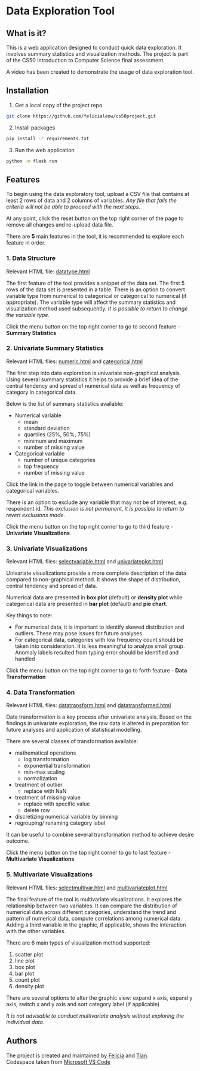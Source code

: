 # Data Exploration Tool 

## What is it? 

This is a web application designed to conduct quick data exploration. It involves summary statistics and visualization methods. The project is part of the CS50 Introduction to Computer Science final assessment.  

A video has been created to demonstrate the usage of data exploration tool. <URL HERE>


## Installation 

1. Get a local copy of the project repo
```sh
git clone https://github.com/felicialeow/cs50project.git
```
2. Install packages 
```sh
pip install -r requirements.txt
```
3. Run the web application 
```sh
python -m flask run 
```

## Features 

To begin using the data exploratory tool, upload a CSV file that contains at least 2 rows of data and 2 columns of variables. _Any file that fails the criteria will not be able to proceed with the next steps._  
  
At any point, click the reset button on the top right corner of the page to remove all changes and re-upload data file.  

There are **5** main features in the tool, it is recommended to explore each feature in order.  

### 1. Data Structure 
Relevant HTML file: [datatype.html](templates/datatype.html)

The first feature of the tool provides a snippet of the data set. The first 5 rows of the data set is presented in a table. There is an option to convert variable type from numerical to categorical or categorical to numerical (if appropriate). The variable type will affect the summary statistics and visualization method used subsequently. 
_It is possible to return to change the variable type._  

Click the menu button on the top right corner to go to second feature - **Summary Statistics**

### 2. Univariate Summary Statistics 
Relevant HTML files: [numeric.html](templates/numeric.html) and [categorical.html](templates/categorical.html)

The first step into data exploration is univariate non-graphical analysis. Using several summary statistics it helps to provide a brief idea of the central tendency and spread of numerical data as well as frequency of category in categorical data. 

Below is the list of summary statistics available: 
- Numerical variable
    * mean 
    * standard deviation 
    * quartiles (25%, 50%, 75%)
    * minimum and maximum 
    * number of missing value
- Categorical variable
    * number of unique categories 
    * top frequency
    * number of missing value

Click the link in the page to toggle between numerical variables and categorical variables. 

There is an option to exclude any variable that may not be of interest, e.g. respondent id. _This exclusion is not permanent, it is possible to return to revert exclusions made._  

Click the menu button on the top right corner to go to third feature - **Univariate Visualizations**

### 3. Univariate Visualizations
Relevant HTML files: [selectvariable.html](templates/selectvariable.html) and [univariateplot.html](templates/univariateplot.html)

Univariate visualizations provide a more complete description of the data compared to non-graphical method. It shows the shape of distribution, central tendency and spread of data. 

Numerical data are presented in **box plot** (default) or **density plot** while categorical data are presented in **bar plot** (default) and **pie chart**. 

Key things to note: 
* For numerical data, it is important to identify skewed distribution and outliers. These may pose issues for future analyses 
* For categorical data, categories with low frequency count should be taken into consideration. It is less meaningful to analyze small group. Anomaly labels resulted from typing error should be identified and handled 

Click the menu button on the top right corner to go to forth feature - **Data Transformation**

### 4. Data Transformation 
Relevant HTML files: [datatransform.html](templates/datatransform.html) and [datatransformed.html](templates/datatransformed.html)

Data transformation is a key process after univariate analysis. Based on the findings in univariate exploration, the raw data is altered in preparation for future analyses and application of statistical modelling.

There are several classes of transformation available: 
* mathematical operations 
    * log transformation
    * exponential transformation
    * min-max scaling
    * normalization
* treatment of outlier 
    * replace with NaN
* treatment of missing value 
    * replace with specific value 
    * delete row
* discretizing numerical variable by binning 
* regrouping/ renaming category label 

It can be useful to combine several transformation method to achieve desire outcome. 

Click the menu button on the top right corner to go to last feature - **Multivariate Visualizations**

### 5. Multivariate Visualizations 
Relevant HTML files: [selectmultivar.html](templates/selectmultivar.html) and [multivariateplot.html](templates/multivariateplot.html)

The final feature of the tool is multivariate visualizations. It explores the relationship between two variables. It can compare the distribution of numerical data across different categories, understand the trend and pattern of numerical data, compute correlations among numerical data. Adding a third variable in the graphic, if applicable, shows the interaction with the other variables. 

There are 6 main types of visualization method supported:
1. scatter plot 
2. line plot 
3. box plot 
4. bar plot 
5. count plot 
6. density plot 

There are several options to alter the graphic view: expand x axis, expand y axis, switch x and y axis and sort category label (if applicable)

_It is not advisable to conduct multivariate analysis without exploring the individual data._

## Authors  
The project is created and maintained by [Felicia](https://github.com/felicialeow) and [Tian](https://github.com/GTdllab).  
Codespace taken from [Microsoft VS Code](https://github.com/microsoft/vscode-remote-try-python)